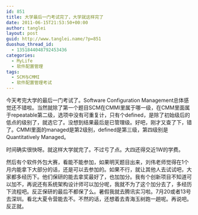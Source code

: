 ```yaml
---
id: 851
title: 大学最后一门考试完了，大学就这样完了
date: 2011-06-15T21:53:50+00:00
author: tanglei
layout: post
guid: http://www.tanglei.name/?p=851
duoshuo_thread_id:
  - 1351844048792453436
categories:
  - MyLife
  - 软件配置管理
tags:
  - SCM与CMMI
  - 软件配置管理考试
---
```

今天考完大学的最后一门考试了。Software Configuration Management总体感觉还不错啦。当然就除了第一个题目SCM在CMMI里属于哪一级，在CMM里面属于repeatable第二级，选项中没有可重复计，只有个defined，是除了初始级后的低点的级别了，就选它了。没想到结果最后是已管理级。好吧，刚才又查了下，错了。CMMI里面的managed是第2级别，defined是第三级，第四级别是 Quantitatively Managed。

时间确实很快呀。就这样大学就完了。不过亏了点。大四还得交近1W的学费。

然后有个软件外包大赛，看能不能参加，如果明天题目出来，刘伟老师觉得在1个月内能拿下大部分的话，还是可以去参加的。如果不行，就让其他人去试试吧，大家都多经历下。他们保研的能去拿奖最好了，也加加分。我有个创新项目不知道可以加不，再说还有系统架构设计师可以加分呢，我就不为了这个加分去了，多经历下流程吧。反正保研的最后不都保了么。暑假我就去腾讯实习啦。7月20或者13号去深圳。看北大夏令营能去不。不然的话，还想着去青海玉树跑一趟呢。再说吧。反正就。

